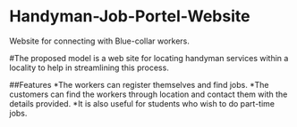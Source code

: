 # Handyman-Job-Portel-Website
Website for connecting with Blue-collar workers.

#The proposed model is a web site for locating handyman services within a locality to help in streamlining this process. 

##Features
*The workers can register themselves and find jobs. 
*The customers can find the workers through location and contact them with the details provided. 
*It is also useful for students who wish to do part-time jobs.
